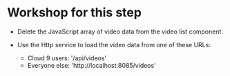 # Workshop for this step

* Delete the JavaScript array of video data from the video list component.

* Use the Http service to load the video data from one of these URLs:
  * Cloud 9 users: '/api/videos'
  * Everyone else: 'http://localhost:8085/videos'
